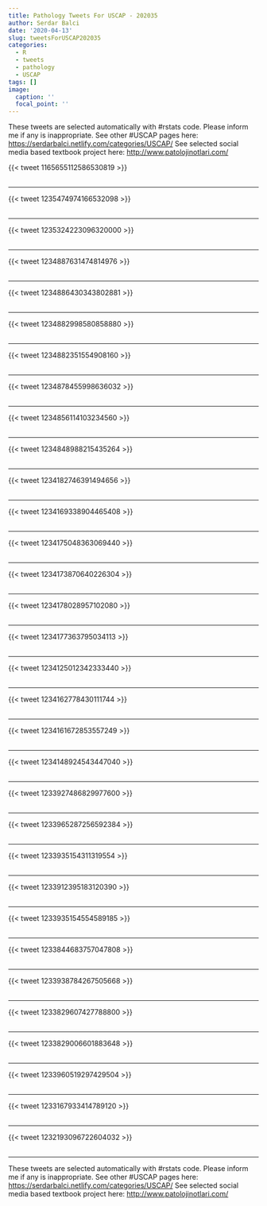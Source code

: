 ```yaml
---
title: Pathology Tweets For USCAP - 202035
author: Serdar Balci
date: '2020-04-13'
slug: tweetsForUSCAP202035
categories:
  - R
  - tweets
  - pathology
  - USCAP
tags: []
image:
  caption: ''
  focal_point: ''
---
```



These tweets are selected automatically with #rstats code. Please inform me if any is inappropriate.
See other #USCAP pages here: https://serdarbalci.netlify.com/categories/USCAP/ 
See selected social media based textbook project here: http://www.patolojinotlari.com/

{{< tweet 1165655112586530819 >}}
<br>
<br>
<hr>
{{< tweet 1235474974166532098 >}}
<br>
<br>
<hr>
{{< tweet 1235324223096320000 >}}
<br>
<br>
<hr>
{{< tweet 1234887631474814976 >}}
<br>
<br>
<hr>
{{< tweet 1234886430343802881 >}}
<br>
<br>
<hr>
{{< tweet 1234882998580858880 >}}
<br>
<br>
<hr>
{{< tweet 1234882351554908160 >}}
<br>
<br>
<hr>
{{< tweet 1234878455998636032 >}}
<br>
<br>
<hr>
{{< tweet 1234856114103234560 >}}
<br>
<br>
<hr>
{{< tweet 1234848988215435264 >}}
<br>
<br>
<hr>
{{< tweet 1234182746391494656 >}}
<br>
<br>
<hr>
{{< tweet 1234169338904465408 >}}
<br>
<br>
<hr>
{{< tweet 1234175048363069440 >}}
<br>
<br>
<hr>
{{< tweet 1234173870640226304 >}}
<br>
<br>
<hr>
{{< tweet 1234178028957102080 >}}
<br>
<br>
<hr>
{{< tweet 1234177363795034113 >}}
<br>
<br>
<hr>
{{< tweet 1234125012342333440 >}}
<br>
<br>
<hr>
{{< tweet 1234162778430111744 >}}
<br>
<br>
<hr>
{{< tweet 1234161672853557249 >}}
<br>
<br>
<hr>
{{< tweet 1234148924543447040 >}}
<br>
<br>
<hr>
{{< tweet 1233927486829977600 >}}
<br>
<br>
<hr>
{{< tweet 1233965287256592384 >}}
<br>
<br>
<hr>
{{< tweet 1233935154311319554 >}}
<br>
<br>
<hr>
{{< tweet 1233912395183120390 >}}
<br>
<br>
<hr>
{{< tweet 1233935154554589185 >}}
<br>
<br>
<hr>
{{< tweet 1233844683757047808 >}}
<br>
<br>
<hr>
{{< tweet 1233938784267505668 >}}
<br>
<br>
<hr>
{{< tweet 1233829607427788800 >}}
<br>
<br>
<hr>
{{< tweet 1233829006601883648 >}}
<br>
<br>
<hr>
{{< tweet 1233960519297429504 >}}
<br>
<br>
<hr>
{{< tweet 1233167933414789120 >}}
<br>
<br>
<hr>
{{< tweet 1232193096722604032 >}}
<br>
<br>
<hr>


These tweets are selected automatically with #rstats code. Please inform me if any is inappropriate.
See other #USCAP pages here: https://serdarbalci.netlify.com/categories/USCAP/ 
See selected social media based textbook project here: http://www.patolojinotlari.com/
